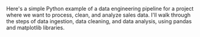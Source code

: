 Here's a simple Python example of a data engineering pipeline 
for a project where we want to process, clean, and analyze sales
data. I'll walk through the steps of data ingestion,
data cleaning, and data analysis, using pandas and matplotlib libraries.
